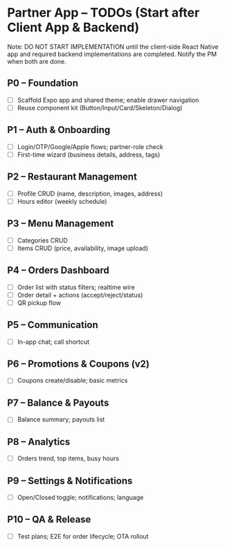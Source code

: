 # Partner App – TODOs (Start after Client App & Backend)

Note: DO NOT START IMPLEMENTATION until the client-side React Native app and required backend implementations are completed. Notify the PM when both are done.

## P0 – Foundation
- [ ] Scaffold Expo app and shared theme; enable drawer navigation
- [ ] Reuse component kit (Button/Input/Card/Skeleton/Dialog)

## P1 – Auth & Onboarding
- [ ] Login/OTP/Google/Apple flows; partner-role check
- [ ] First-time wizard (business details, address, tags)

## P2 – Restaurant Management
- [ ] Profile CRUD (name, description, images, address)
- [ ] Hours editor (weekly schedule)

## P3 – Menu Management
- [ ] Categories CRUD
- [ ] Items CRUD (price, availability, image upload)

## P4 – Orders Dashboard
- [ ] Order list with status filters; realtime wire
- [ ] Order detail + actions (accept/reject/status)
- [ ] QR pickup flow

## P5 – Communication
- [ ] In-app chat; call shortcut

## P6 – Promotions & Coupons (v2)
- [ ] Coupons create/disable; basic metrics

## P7 – Balance & Payouts
- [ ] Balance summary; payouts list

## P8 – Analytics
- [ ] Orders trend, top items, busy hours

## P9 – Settings & Notifications
- [ ] Open/Closed toggle; notifications; language

## P10 – QA & Release
- [ ] Test plans; E2E for order lifecycle; OTA rollout
